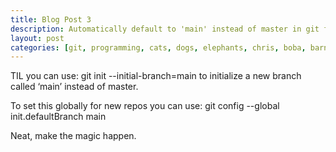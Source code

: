 ```yaml
---
title: Blog Post 3
description: Automatically default to 'main' instead of master in git for new repositories
layout: post
categories: [git, programming, cats, dogs, elephants, chris, boba, barnaby]
---
```

TIL you can use: git init --initial-branch=main to initialize a new branch called ‘main’ instead of master.

To set this globally for new repos you can use: git config --global init.defaultBranch main

Neat, make the magic happen.

